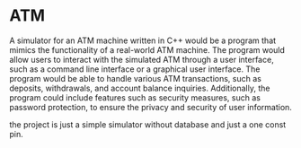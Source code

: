 # ATM

A simulator for an ATM machine written in C++ would be a program that mimics the functionality of a real-world ATM machine. The program would allow users to interact 
with the simulated ATM through a user interface, such as a command line interface or a graphical user interface. The program would be able to handle various ATM 
transactions, such as deposits, withdrawals, and account balance inquiries. Additionally, the program could include features such as security measures, such as password protection, 
to ensure the privacy and security of user information.

the project is just a simple simulator without database
and just a  one const pin. 

